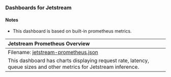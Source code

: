 ### Dashboards for Jetstream

#### Notes

- This dashboard is based on built-in prometheus metrics.

|Jetstream Prometheus Overview|
|:------------------|
|Filename: [jetstream-prometheus.json](jetstream-prometheus.json)|
|This dashboard has charts displaying request rate, latency, queue sizes and other metrics for Jetstream inference.|

